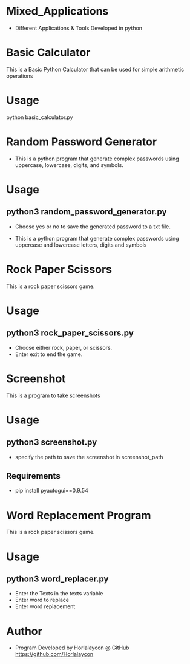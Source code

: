 # Mixed_Applications
- Different Applications & Tools Developed in python

# Basic Calculator
This is a Basic Python Calculator that can be used for simple arithmetic operations
# Usage
python basic_calculator.py

# Random Password Generator
- This is a python program that generate complex passwords using uppercase, lowercase, digits, and symbols.

# Usage
## python3 random_password_generator.py
- Choose yes or no to save the generated password to a txt file.

- This is a python program that generate complex passwords using uppercase and lowercase letters, digits and symbols

# Rock Paper Scissors
This is a rock paper scissors game.

# Usage
## python3 rock_paper_scissors.py
- Choose either rock, paper, or scissors.
- Enter exit to end the game.

# Screenshot
This is a program to take screenshots

# Usage
## python3 screenshot.py
- specify the path to save the screenshot in screenshot_path

## Requirements
- pip install pyautogui==0.9.54

# Word Replacement Program
This is a rock paper scissors game.

# Usage
## python3 word_replacer.py
- Enter the Texts in the texts variable
- Enter word to replace
- Enter word replacement

# Author
- Program Developed by Horlalaycon @ GitHub https://github.com/Horlalaycon
